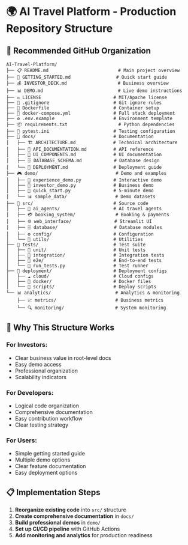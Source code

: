 # 🌍 AI Travel Platform - Production Repository Structure

## 📁 Recommended GitHub Organization

```
AI-Travel-Platform/
├── 📋 README.md                          # Main project overview
├── 🚀 GETTING_STARTED.md                 # Quick start guide
├── 💰 INVESTOR_DECK.md                   # Business overview
├── 📊 DEMO.md                            # Live demo instructions
├── ⚖️ LICENSE                           # MIT/Apache license
├── 🔧 .gitignore                        # Git ignore rules
├── 🐳 Dockerfile                        # Container setup
├── 🔄 docker-compose.yml                # Full stack deployment
├── ⚙️ .env.example                      # Environment template
├── 📦 requirements.txt                   # Python dependencies
├── 🧪 pytest.ini                        # Testing configuration
├── 📖 docs/                             # Documentation
│   ├── 🏗️ ARCHITECTURE.md              # Technical architecture
│   ├── 🔌 API_DOCUMENTATION.md          # API reference
│   ├── 🎨 UI_COMPONENTS.md              # UI documentation
│   ├── 🗄️ DATABASE_SCHEMA.md            # Database design
│   └── 🚀 DEPLOYMENT.md                 # Deployment guide
├── 🎮 demo/                             # Demo and examples
│   ├── 🌟 experience_demo.py            # Interactive demo
│   ├── 💼 investor_demo.py              # Business demo
│   ├── 🎯 quick_start.py                # 5-minute demo
│   └── 📊 sample_data/                  # Demo datasets
├── 🧠 src/                              # Source code
│   ├── 🤖 ai_agents/                    # AI travel agents
│   ├── 💳 booking_system/               # Booking & payments
│   ├── 🌐 web_interface/                # Streamlit UI
│   ├── 🗄️ database/                     # Database modules
│   ├── ⚙️ config/                       # Configuration
│   └── 🔧 utils/                        # Utilities
├── 🧪 tests/                            # Test suite
│   ├── 🧪 unit/                         # Unit tests
│   ├── 🔗 integration/                  # Integration tests
│   ├── 🎯 e2e/                          # End-to-end tests
│   └── 🏃 run_tests.py                  # Test runner
├── 🚀 deployment/                       # Deployment configs
│   ├── ☁️ cloud/                        # Cloud configs
│   ├── 🐳 docker/                       # Docker files
│   └── 🔧 scripts/                      # Deploy scripts
└── 📊 analytics/                        # Analytics & monitoring
    ├── 📈 metrics/                      # Business metrics
    └── 🔍 monitoring/                   # System monitoring
```

## 🎯 Why This Structure Works

### **For Investors:**
- Clear business value in root-level docs
- Easy demo access
- Professional organization
- Scalability indicators

### **For Developers:**
- Logical code organization
- Comprehensive documentation
- Easy contribution workflow
- Clear testing strategy

### **For Users:**
- Simple getting started guide
- Multiple demo options
- Clear feature documentation
- Easy deployment options

## 📋 Implementation Steps

1. **Reorganize existing code** into `src/` structure
2. **Create comprehensive documentation** in `docs/`
3. **Build professional demos** in `demo/`
4. **Set up CI/CD pipeline** with GitHub Actions
5. **Add monitoring and analytics** for production readiness
